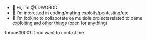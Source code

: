 - 👋 Hi, I’m @DDWORDD
- 👀 I’m interested in coding/making exploits/pentesting/etc
- 💞️ I’m looking to collaborate on multiple projects related to game exploiting and other things (open for anything)


throne#0001 if you want to contact me

<!---
DDWORDD/DDWORDD is a ✨ special ✨ repository because its `README.md` (this file) appears on your GitHub profile.
You can click the Preview link to take a look at your changes.
--->
